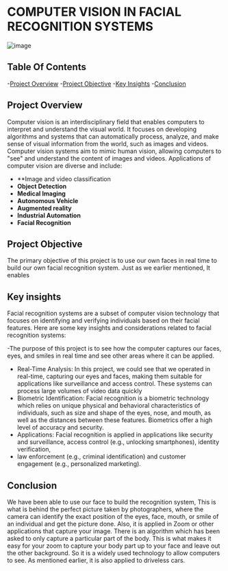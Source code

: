 # COMPUTER VISION IN FACIAL RECOGNITION SYSTEMS 

![image](https://github.com/dapzwalt/FACIAL-RECOGNITION-SYSTEMS-COMPUTER-VISION-/assets/125368548/e667aaed-79e5-4575-ae83-a710f97cd026)

## Table Of Contents
-[Project Overview](Project-overview)
-[Project Objective](Project-objective)
-[Key Insights](Key-insights)
-[Conclusion](Conclusion)

## Project Overview
Computer vision is an interdisciplinary field that enables computers to interpret and understand the visual world. It focuses on developing algorithms and systems that can automatically 
process, analyze, and make sense of visual information from the world, such as images and videos. Computer vision systems aim to mimic human vision, allowing computers to "see" and 
understand the content of images and videos.
Applications of computer vision are diverse and include:

- **Image and video classification
- **Object Detection**
- **Medical Imaging**
- **Autonomous Vehicle**
- **Augmented reality**
- **Industrial Automation**
- **Facial Recognition**

## Project Objective
The primary objective of this project is to use our own faces in real time to build our own facial recognition system. Just as we earlier mentioned, It enables 

## Key insights
Facial recognition systems are a subset of computer vision technology that focuses on identifying and verifying individuals based on their facial features.
Here are some key insights and considerations related to facial recognition systems:

-The purpose of this project is to see how the computer captures our faces, eyes, and smiles in real time and see other areas where it can be applied.
- Real-Time Analysis: In this project, we could see that we operated in real-time, capturing our eyes and faces, making them suitable for applications like surveillance and access control.
These systems can process large volumes of video data quickly
- Biometric Identification: Facial recognition is a biometric technology which relies on unique physical and behavioral characteristics of individuals, such as size and shape 
of the eyes, nose, and mouth, as well as the distances between these features. Biometrics offer a high level of accuracy and security.
- Applications: Facial recognition is applied in applications like security and surveillance, access control (e.g., unlocking smartphones), identity verification,
- law enforcement (e.g., criminal identification) and customer engagement (e.g., personalized marketing).


## Conclusion
We have been able to use our face to build the recognition system, This is what is behind the perfect picture taken by photographers, where the camera can identify the exact position of 
the eyes, face, mouth, or smile of an individual and get the picture done. Also, it is applied in Zoom or other applications that capture your image. There is an algorithm which has 
been asked to only capture a particular part of the body. This is what makes it easy for your zoom to capture your body part up to your face and leave out the other background.
So it is a widely used technology to allow computers to see. As mentioned earlier, it is also applied to driveless cars.

